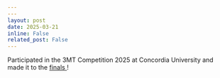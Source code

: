 ```yaml
---
---
layout: post
date: 2025-03-21
inline: False
related_post: False
---
```


Participated in the 3MT Competition 2025 at Concordia University and made it to the <a href = "https://www.concordia.ca/news/stories/2025/03/25/meet-the-winners-of-concordia-s-2025-three-minute-thesis-competition.html">finals </a>!
